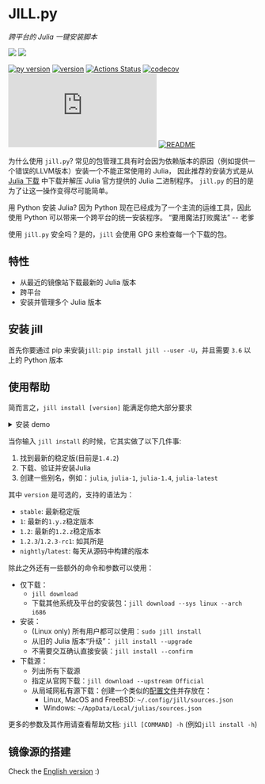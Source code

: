 # JILL.py

_跨平台的 Julia 一键安装脚本_

![](https://img.shields.io/badge/system-Windows%7CmacOS%7CLinux%7CFreeBSD-yellowgreen)
![](https://img.shields.io/badge/arch-i686%7Cx86__64%7CARMv7%7CARMv8-yellowgreen)

[![py version](https://img.shields.io/pypi/pyversions/jill.svg?logo=python&logoColor=white)](https://pypi.org/project/jill)
[![version](https://img.shields.io/pypi/v/jill.svg)](https://github.com/johnnychen94/jill.py/releases)
[![Actions Status](https://github.com/johnnychen94/jill.py/workflows/Unit%20test/badge.svg
)](https://github.com/johnnychen94/jill.py/actions)
[![codecov](https://codecov.io/gh/johnnychen94/jill.py/branch/master/graph/badge.svg)](https://codecov.io/gh/johnnychen94/jill.py)
[![release-date](https://img.shields.io/github/release-date/johnnychen94/jill.py)](https://github.com/johnnychen94/jill.py/releases)
[![README](https://img.shields.io/badge/README-English-blue)](README.md)

为什么使用 `jill.py`? 常见的包管理工具有时会因为依赖版本的原因（例如提供一个错误的LLVM版本）安装一个不能正常使用的 Julia，
因此推荐的安装方式是从 [Julia 下载](https://julialang.org/downloads/) 中下载并解压 Julia 官方提供的 Julia 二进制程序。
`jill.py` 的目的是为了让这一操作变得尽可能简单。

用 Python 安装 Julia? 因为 Python 现在已经成为了一个主流的运维工具，因此使用 Python 可以带来一个跨平台的统一安装程序。 “要用魔法打败魔法” -- 老爹

使用 `jill.py` 安全吗？是的，`jill` 会使用 GPG 来检查每一个下载的包。

## 特性

* 从最近的镜像站下载最新的 Julia 版本
* 跨平台
* 安装并管理多个 Julia 版本

## 安装 jill

首先你要通过 pip 来安装`jill`: `pip install jill --user -U`，并且需要 `3.6` 以上的 Python 版本


## 使用帮助

简而言之，`jill install [version]` 能满足你绝大部分要求

<details>
<summary>安装 demo</summary>
<img class="install" src="screenshots/install_demo.png"/>
</details>

当你输入 `jill install` 的时候，它其实做了以下几件事:

1. 找到最新的稳定版(目前是`1.4.2`)
2. 下载、验证并安装Julia
3. 创建一些别名，例如：`julia`, `julia-1`, `julia-1.4`, `julia-latest`

其中 `version` 是可选的，支持的语法为：

- `stable`: 最新稳定版
- `1`: 最新的`1.y.z`稳定版本
- `1.2`: 最新的`1.2.z`稳定版本
- `1.2.3`/`1.2.3-rc1`: 如其所是
- `nightly`/`latest`: 每天从源码中构建的版本

除此之外还有一些额外的命令和参数可以使用：

* 仅下载：
    - `jill download`
    - 下载其他系统及平台的安装包：`jill download --sys linux --arch i686`
* 安装：
    - (Linux only) 所有用户都可以使用：`sudo jill install`
    - 从旧的 Julia 版本“升级”： `jill install --upgrade`
    - 不需要交互确认直接安装：`jill install --confirm`
* 下载源：
    - 列出所有下载源
    - 指定从官网下载：`jill download --upstream Official`
    - 从局域网私有源下载：创建一个类似的[配置文件](jill/config/sources.json)并存放在：
        * Linux, MacOS and FreeBSD: `~/.config/jill/sources.json`
        * Windows: `~/AppData/Local/julias/sources.json`

更多的参数及其作用请查看帮助文档: `jill [COMMAND] -h` (例如`jill install -h`)

## 镜像源的搭建

Check the [English version](README.md) :)
